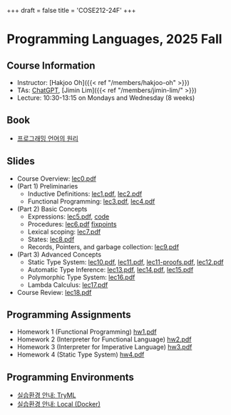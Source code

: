 +++
draft = false
title = 'COSE212-24F'
+++

# Programming Languages, 2025 Fall

## Course Information

- Instructor: [Hakjoo Oh]({{< ref "/members/hakjoo-oh" >}})
- TAs: [ChatGPT](https://chatgpt.com), [Jimin Lim]({{< ref "/members/jimin-lim/" >}})
- Lecture: 10:30-13:15 on Mondays and Wednesday (8 weeks)

## Book

- [프로그래밍 언어의 원리](./pl-book.pdf)

## Slides

- Course Overview: [lec0.pdf](./slides/lec0.pdf)
- (Part 1) Preliminaries
    - Inductive Definitions: [lec1.pdf](./slides/lec1.pdf), [lec2.pdf](./slides/lec2.pdf)
    - Functional Programming: [lec3.pdf](./slides/lec3.pdf), [lec4.pdf](./slides/lec4.pdf)
- (Part 2) Basic Concepts
    - Expressions: [lec5.pdf](./slides/lec5.pdf), [code](./code/let.ml)
    - Procedures: [lec6.pdf](./slides/lec6.pdf) [fixpoints](./slides/fixpoint.pdf)
    - Lexical scoping: [lec7.pdf](./slides/lec7.pdf)
    - States: [lec8.pdf](./slides/lec8.pdf)
    - Records, Pointers, and garbage collection: [lec9.pdf](./slides/lec9.pdf)
- (Part 3) Advanced Concepts
    - Static Type System: [lec10.pdf](./slides/lec10.pdf), [lec11.pdf](./slides/lec11.pdf), [lec11-proofs.pdf](./slides/lec11-proofs.pdf), [lec12.pdf](./slides/lec12.pdf)
    - Automatic Type Inference: [lec13.pdf](./slides/lec13.pdf), [lec14.pdf](./slides/lec14.pdf), [lec15.pdf](./slides/lec15.pdf)
    - Polymorphic Type System: [lec16.pdf](./slides/lec16.pdf)
    - Lambda Calculus: [lec17.pdf](./slides/lec17.pdf)
- Course Review: [lec18.pdf](./slides/lec18.pdf)

## Programming Assignments
- Homework 1 (Functional Programming) [hw1.pdf](./hw/hw1.pdf) 
- Homework 2 (Interpreter for Functional Language) [hw2.pdf](./hw/hw2.pdf) 
- Homework 3 (Interpreter for Imperative Language) [hw3.pdf](./hw/hw3.pdf) 
- Homework 4 (Static Type System) [hw4.pdf](./hw/hw4.pdf) 

## Programming Environments
- [실습환경 안내: TryML](./howtotryml.pdf)
- [실습환경 안내: Local (Docker)](https://github.com/kupl-courses/COSE212-2025fall)


